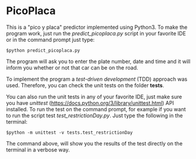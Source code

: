 # PicoPlaca
This is a "pico y placa" predictor implemented using Python3. To make the program work, just run the *predict_picoplaca.py* script in your favorite IDE or in the command prompt just type:

```shell
$python predict_picoplaca.py
```

The program will ask you to enter the plate number, date and time and it will inform you whether or not that car can be on the road.

To implement the program a *test-driven development* (TDD) approach was used. Therefore, you can check the unit tests on the folder **tests**.

You can also run the unit tests in any of your favorite IDE, just make sure you have *unittest* (https://docs.python.org/3/library/unittest.html) API installed. 
To run the test on the command prompt, for example if you want to run the script test *test_restrictionDay.py*. Just type the following in the terminal:

```shell
$python -m unittest -v tests.test_restrictionDay
```

The command above, will show you the results of the test directly on the terminal in a verbose way.
